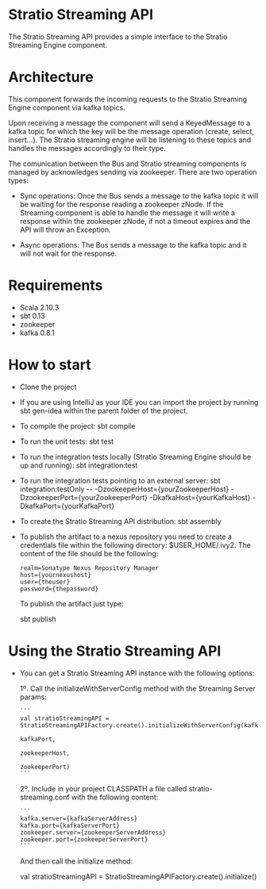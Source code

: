 Stratio Streaming API
=====================

The Stratio Streaming API provides a simple interface to the Stratio Streaming Engine component.

Architecture
============

This component forwards the incoming requests to the Stratio Streaming Engine component via kafka topics.

Upon receiving a message the component will send a KeyedMessage to a kafka topic for which the key will be the message operation (create, select, insert...). The Stratio streaming engine will be listening to these topics and handles the messages accordingly to their type.

The comunication between the Bus and Stratio streaming components is managed by acknowledges sending via zookeeper. There are two operation types:

   * Sync operations: Once the Bus sends a message to the kafka topic it will be waiting for the response reading a zookeeper zNode. If the Streaming component is able to handle the message it will write a response within the zookeeper zNode, if not a timeout expires and the API will throw an Exception.

   * Async operations: The Bus sends a message to the kafka topic and it will not wait for the response.


Requirements
============

  * Scala 2.10.3
  * sbt 0.13
  * zookeeper
  * kafka 0.8.1

How to start
============

  * Clone the project

  * If you are using IntelliJ as your IDE you can import the project by running sbt gen-idea within the parent folder of the project. 

  * To compile the project:
        sbt compile

  * To run the unit tests:
        sbt test

  * To run the integration tests locally (Stratio Streaming Engine should be up and running):
        sbt integration:test

  * To run the integration tests pointing to an external server:
        sbt integration:testOnly -- -DzookeeperHost={yourZookeeperHost} -DzookeeperPort={yourZookeeperPort} -DkafkaHost={yourKafkaHost} -DkafkaPort={yourKafkaPort}

  * To create the Stratio Streaming API distribution:
        sbt assembly

  * To publish the artifact to a nexus repository you need to create a credentials file within the following directory: $USER_HOME/.ivy2.
    The content of the file should be the following:

     ```
     realm=Sonatype Nexus Repository Manager
     host={yournexushost}
     user={theuser}
     password={thepassword}
     ```

     To publish the artifact just type:

       sbt publish

Using the Stratio Streaming API
===============================

  * You can get a Stratio Streaming API instance with the following options:

    1º. Call the initializeWithServerConfig method with the Streaming Server params:

        ```
        val stratioStreamingAPI = StratioStreamingAPIFactory.create().initializeWithServerConfig(kafkaHost,
                                                                    kafkaPort,
                                                                    zookeeperHost,
                                                                    zookeeperPort)
        ```

    2º. Include in your project CLASSPATH a file called stratio-streaming.conf with the following content:

        ```
        kafka.server={kafkaServerAddress}
        kafka.port={kafkaServerPort}
        zookeeper.server={zookeeperServerAddress}
        zookeeper.port={zookeeperServerPort}
        ```
     And then call the initialize method:

     val stratioStreamingAPI = StratioStreamingAPIFactory.create().initialize()
 
